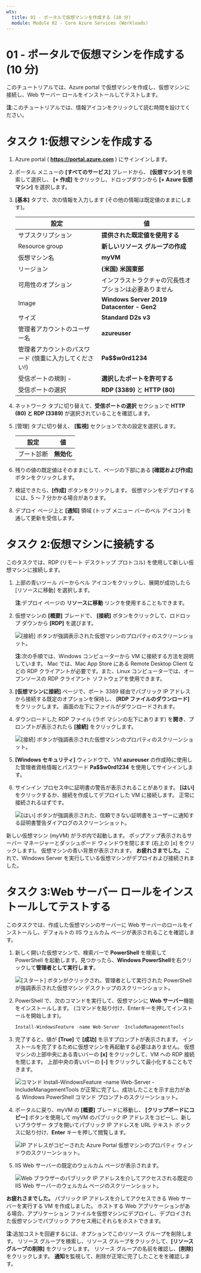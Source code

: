```yaml
---
wts:
  title: 01 - ポータルで仮想マシンを作成する (10 分)
  module: Module 02 - Core Azure Services (Workloads)
---
```

# <a name="01---create-a-virtual-machine-in-the-portal-10-min"></a>01 - ポータルで仮想マシンを作成する (10 分)

このチュートリアルでは、Azure portal で仮想マシンを作成し、仮想マシンに接続し、Web サーバー ロールをインストールしてテストします。 

**注**:このチュートリアルでは、情報アイコンをクリックして読む時間を設けてください。 

# <a name="task-1-create-the-virtual-machine"></a>タスク 1:仮想マシンを作成する 
1. Azure portal ( **https://portal.azure.com** ) にサインインします。

3. ポータル メニューの **[すべてのサービス]** ブレードから、 **[仮想マシン]** を検索して選択し、 **[+ 作成]** をクリックし、ドロップダウンから **[+ Azure 仮想マシン]** を選択します。

4. **[基本]** タブで、次の情報を入力します (その他の情報は既定値のままにします)。

    | 設定 | 値 |
    |  -- | -- |
    | サブスクリプション | **提供された既定値を使用する** |
    | Resource group | **新しいリソース グループの作成** |
    | 仮想マシン名 | **myVM** |
    | リージョン | **(米国) 米国東部**|
    | 可用性のオプション | インフラストラクチャの冗長性オプションは必要ありません|
    | Image | **Windows Server 2019 Datacenter - Gen2**|
    | サイズ | **Standard D2s v3**|
    | 管理者アカウントのユーザー名 | **azureuser** |
    | 管理者アカウントのパスワード (慎重に入力してください!) | **Pa$$w0rd1234**|
    | 受信ポートの規則 - | **選択したポートを許可する**|
    | 受信ポートの選択 | **RDP (3389)** と **HTTP (80)**| 

5. ネットワーク タブに切り替えて、**受信ポートの選択** セクションで **HTTP (80) と RDP (3389)** が選択されていることを確認します。

6. [管理] タブに切り替え、 **[監視]** セクションで次の設定を選択します。

    | 設定 | 値 |
    | -- | -- |
    | ブート診断 | **無効化**|

7. 残りの値の既定値はそのままにして、ページの下部にある **[確認および作成]** ボタンをクリックします。

8. 検証できたら、**[作成]** ボタンをクリックします。 仮想マシンをデプロイするには、5 〜 7 分かかる場合があります。

9. デプロイ ページ上と **[通知]** 領域 (トップ メニュー バーのベル アイコン) を通して更新を受信します。

# <a name="task-2-connect-to-the-virtual-machine"></a>タスク 2:仮想マシンに接続する

このタスクでは、RDP (リモート デスクトップ プロトコル) を使用して新しい仮想マシンに接続します。 

1. 上部の青いツール バーからベル アイコンをクリックし、展開が成功したら [リソースに移動] を選択します。 

    **注**:デプロイ ページの **リソースに移動** リンクを使用することもできます。 

2. 仮想マシンの **[概要]** ブレードで、 **[接続]** ボタンをクリックして、ロドロップ ダウンから **[RDP]** を選びます。

    ![[接続] ボタンが強調表示された仮想マシンのプロパティのスクリーンショット。](../images/0101.png)

    **注**:次の手順では、Windows コンピューターから VM に接続する方法を説明しています。 Mac では、Mac App Store にある Remote Desktop Client などの RDP クライアントが必要です。また、Linux コンピューターでは、オープンソースの RDP クライアント ソフトウェアを使用できます。

2. **[仮想マシンに接続]** ページで、ポート 3389 経由でパブリック IP アドレスから接続する既定のオプションを保持し、 **[RDP ファイルのダウンロード]** をクリックします。 画面の左下にファイルがダウンロードされます。

3. ダウンロードした RDP ファイル (ラボ マシンの左下にあります) を**開き**、プロンプトが表示されたら **[接続]** をクリックします。 

    ![[接続] ボタンが強調表示された仮想マシンのプロパティのスクリーンショット。 ](../images/0102.png)

4. **[Windows セキュリティ]** ウィンドウで、VM **azureuser** の作成時に使用した管理者資格情報とパスワード **Pa$$w0rd1234** を使用してサインインします。 

5. サインイン プロセス中に証明書の警告が表示されることがあります。 **[はい]** をクリックするか、接続を作成してデプロイした VM に接続します。 正常に接続されるはずです。

    ![[はい] ボタンが強調表示された、信頼できない証明書をユーザーに通知する証明書警告ダイアログのスクリーンショット。 ](../images/0104.png)

新しい仮想マシン (myVM) がラボ内で起動します。 ポップアップ表示されるサーバー マネージャーとダッシュボード ウィンドウを閉じます (右上の [x] をクリックします)。 仮想マシンの青い背景が表示されます。 **お疲れさまでした。** これで、Windows Server を実行している仮想マシンがデプロイおよび接続されました。 

# <a name="task-3-install-the-web-server-role-and-test"></a>タスク 3:Web サーバー ロールをインストールしてテストする

このタスクでは、作成した仮想マシンのサーバーに Web サーバーのロールをインストールし、デフォルトの IIS ウェルカム ページが表示されることを確認します。 

1. 新しく開いた仮想マシンで、検索バーで **PowerShell** を検索して PowerShell を起動します。見つかったら、**Windows PowerShell**を右クリックして**管理者として実行します**。

    ![[スタート] ボタンがクリックされ、管理者として実行された PowerShell が強調表示された仮想マシン デスクトップのスクリーンショット。](../images/0105.png)

2. PowerShell で、次のコマンドを実行して、仮想マシンに **Web サーバー**機能をインストールします。 (コマンドを貼り付け、Enterキーを押してインストールを開始します)。

    ```PowerShell
    Install-WindowsFeature -name Web-Server -IncludeManagementTools
    ```
  
3. 完了すると、値が **[True]** で **[成功]** を示すプロンプトが表示されます。 インストールを完了するために仮想マシンを再起動する必要はありません。 仮想マシンの上部中央にある青いバーの **[x]** をクリックして、VM への RDP 接続を閉じます。 上部中央の青いバーの **[-]** をクリックして最小化することもできます。

    ![コマンド Install-WindowsFeature -name Web-Server -IncludeManagementTools が正常に完了し、成功したことを示す出力がある Windows PowerShell コマンド プロンプトのスクリーンショット。](../images/0106.png)

4. ポータルに戻り、myVM の **[概要]** ブレードに移動し、 **[クリップボードにコピー]** ボタンを使用して myVM のパブリック IP アドレスをコピーし、新しいブラウザー タブを開いてパブリック IP アドレスを URL テキスト ボックスに貼り付け、**Enter** キーを押して閲覧します。

    ![IP アドレスがコピーされた Azure Portal 仮想マシンのプロパティ ウィンドウのスクリーンショット。](../images/0107.png)

5. IIS Web サーバーの既定のウェルカム ページが表示されます。

    ![Web ブラウザーのパブリック IP アドレスを介してアクセスされる既定の IIS Web サーバーのウェルカム ページのスクリーンショット。](../images/0108.png)

**お疲れさまでした。** パブリック IP アドレスを介してアクセスできる Web サーバーを実行する VM を作成しました。 ホストする Web アプリケーションがある場合、アプリケーション ファイルを仮想マシンにデプロイし、デプロイされた仮想マシンでパブリック アクセス用にそれらをホストできます。


**注**:追加コストを回避するには、オプションでこのリソース グループを削除します。 リソース グループを検索し、リソース グループをクリックして、**[リソース グループの削除]** をクリックします。 リソース グループの名前を確認し、**[削除]** をクリックします。 **通知**を監視して、削除が正常に完了したことをを確認します。 
